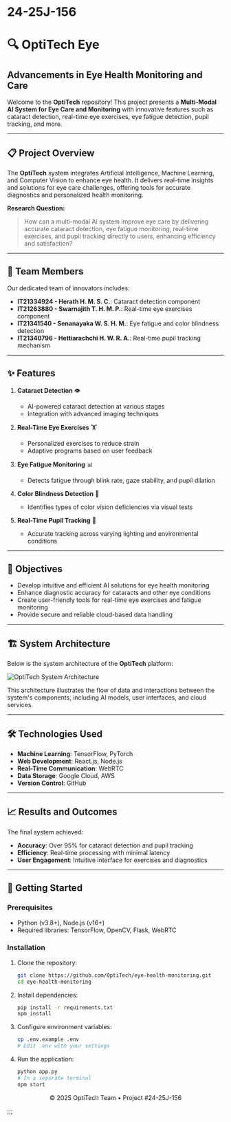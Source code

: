 # 24-25J-156

# 🔍 OptiTech Eye

## Advancements in Eye Health Monitoring and Care

Welcome to the **OptiTech** repository! This project presents a **Multi-Modal AI System for Eye Care and Monitoring** with innovative features such as cataract detection, real-time eye exercises, eye fatigue detection, pupil tracking, and more.

---

## 📋 Project Overview

The **OptiTech** system integrates Artificial Intelligence, Machine Learning, and Computer Vision to enhance eye health. It delivers real-time insights and solutions for eye care challenges, offering tools for accurate diagnostics and personalized health monitoring.

**Research Question:**
> How can a multi-modal AI system improve eye care by delivering accurate cataract detection, eye fatigue monitoring, real-time exercises, and pupil tracking directly to users, enhancing efficiency and satisfaction?

---

## 👥 Team Members

Our dedicated team of innovators includes:
- **IT21334924 - Herath H. M. S. C.**: Cataract detection component
- **IT21263880 - Swarnajith T. H. M. P.**: Real-time eye exercises component
- **IT21341540 - Senanayaka W. S. H. M.**: Eye fatigue and color blindness detection
- **IT21340796 - Hettiarachchi H. W. R. A.**: Real-time pupil tracking mechanism

---

## ✨ Features

1. **Cataract Detection** 👁️
   - AI-powered cataract detection at various stages
   - Integration with advanced imaging techniques

2. **Real-Time Eye Exercises** 🏋️
   - Personalized exercises to reduce strain
   - Adaptive programs based on user feedback

3. **Eye Fatigue Monitoring** 📊
   - Detects fatigue through blink rate, gaze stability, and pupil dilation

4. **Color Blindness Detection** 🎨
   - Identifies types of color vision deficiencies via visual tests

5. **Real-Time Pupil Tracking** 🔎
   - Accurate tracking across varying lighting and environmental conditions

---

## 🎯 Objectives

- Develop intuitive and efficient AI solutions for eye health monitoring
- Enhance diagnostic accuracy for cataracts and other eye conditions
- Create user-friendly tools for real-time eye exercises and fatigue monitoring
- Provide secure and reliable cloud-based data handling

---

## 🏗️ System Architecture

Below is the system architecture of the **OptiTech** platform:

![OptiTech System Architecture](https://github.com/user-attachments/assets/ec93ef86-0c65-4a08-81c0-91d588fef6af)

This architecture illustrates the flow of data and interactions between the system's components, including AI models, user interfaces, and cloud services.

---

## 🛠️ Technologies Used

- **Machine Learning**: TensorFlow, PyTorch
- **Web Development**: React.js, Node.js
- **Real-Time Communication**: WebRTC
- **Data Storage**: Google Cloud, AWS
- **Version Control**: GitHub

---

## 📈 Results and Outcomes

The final system achieved:
- **Accuracy**: Over 95% for cataract detection and pupil tracking
- **Efficiency**: Real-time processing with minimal latency
- **User Engagement**: Intuitive interface for exercises and diagnostics

---

## 🚀 Getting Started

### Prerequisites
- Python (v3.8+), Node.js (v16+)
- Required libraries: TensorFlow, OpenCV, Flask, WebRTC

### Installation
1. Clone the repository:
   ```bash
   git clone https://github.com/OptiTech/eye-health-monitoring.git
   cd eye-health-monitoring
   ```

2. Install dependencies:
   ```bash
   pip install -r requirements.txt
   npm install
   ```

3. Configure environment variables:
   ```bash
   cp .env.example .env
   # Edit .env with your settings
   ```

4. Run the application:
   ```bash
   python app.py
   # In a separate terminal
   npm start
   ```



<p align="center">© 2025 OptiTech Team • Project #24-25J-156</p>
      



   ;;;